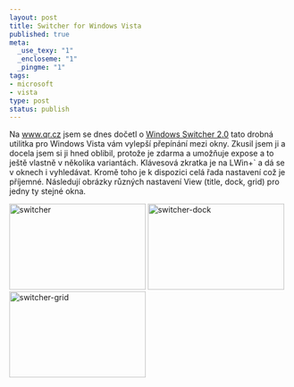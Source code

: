 ```yaml
--- 
layout: post
title: Switcher for Windows Vista
published: true
meta: 
  _use_texy: "1"
  _encloseme: "1"
  _pingme: "1"
tags: 
- microsoft
- vista
type: post
status: publish
---
```

<p>Na <a href="http://www.qr.cz">www.qr.cz</a> jsem se dnes dočetl o <a href="http://insentient.net/">Windows Switcher 2.0</a> tato drobná utilitka pro Windows Vista vám vylepší přepínání mezi okny. Zkusil jsem ji a docela jsem si ji hned oblibil, protože je zdarma a umožňuje expose a to ještě vlastně v několika variantách. Klávesová zkratka je na LWin+` a dá se v oknech i vyhledávat. Kromě toho je k dispozici celá řada nastavení což je příjemné. Následují obrázky různých nastavení View (title, dock, grid) pro jedny ty stejné okna.</p>  <p><a href="http://blog.prskavec.net/wp-content/uploads/2007/11/switcher.jpg"><img style="border-top-width: 0px;border-left-width: 0px;border-bottom-width: 0px;border-right-width: 0px" height="154" alt="switcher" src="http://blog.prskavec.net/wp-content/uploads/2007/11/switcher-thumb.jpg" width="244" border="0" /></a> <a href="http://blog.prskavec.net/wp-content/uploads/2007/11/switcher-dock.jpg"><img style="border-top-width: 0px;border-left-width: 0px;border-bottom-width: 0px;border-right-width: 0px" height="154" alt="switcher-dock" src="http://blog.prskavec.net/wp-content/uploads/2007/11/switcher-dock-thumb.jpg" width="244" border="0" /></a> <a href="http://blog.prskavec.net/wp-content/uploads/2007/11/switcher-grid.jpg"><img style="border-top-width: 0px;border-left-width: 0px;border-bottom-width: 0px;border-right-width: 0px" height="154" alt="switcher-grid" src="http://blog.prskavec.net/wp-content/uploads/2007/11/switcher-grid-thumb.jpg" width="244" border="0" /></a></p>
